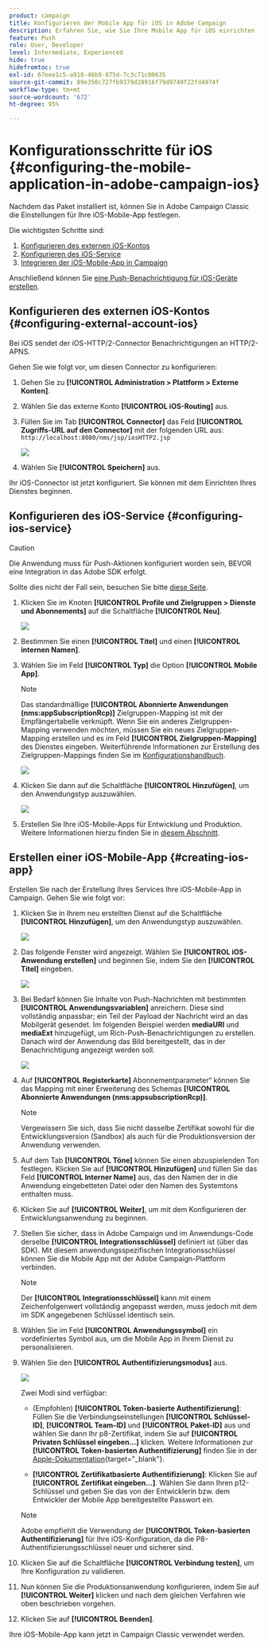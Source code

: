 ```yaml
---
product: campaign
title: Konfigurieren der Mobile App für iOS in Adobe Campaign
description: Erfahren Sie, wie Sie Ihre Mobile App für iOS einrichten
feature: Push
role: User, Developer
level: Intermediate, Experienced
hide: true
hidefromtoc: true
exl-id: 67eee1c5-a918-46b9-875d-7c3c71c00635
source-git-commit: 89e350c727fb9379d28916f79d9749f22fd4974f
workflow-type: tm+mt
source-wordcount: '672'
ht-degree: 95%

---
```


# Konfigurationsschritte für iOS {#configuring-the-mobile-application-in-adobe-campaign-ios}

Nachdem das Paket installiert ist, können Sie in Adobe Campaign Classic die Einstellungen für Ihre iOS-Mobile-App festlegen.

Die wichtigsten Schritte sind:

1. [Konfigurieren des externen iOS-Kontos](#configuring-external-account-ios)
1. [Konfigurieren des iOS-Service](#configuring-ios-service)
1. [Integrieren der iOS-Mobile-App in Campaign](#creating-ios-app)

Anschließend können Sie [eine Push-Benachrichtigung für iOS-Geräte erstellen](create-notifications-ios.md).

## Konfigurieren des externen iOS-Kontos {#configuring-external-account-ios}

Bei iOS sendet der iOS-HTTP/2-Connector Benachrichtigungen an HTTP/2-APNS.

Gehen Sie wie folgt vor, um diesen Connector zu konfigurieren:

1. Gehen Sie zu **[!UICONTROL Administration > Plattform > Externe Konten]**.
1. Wählen Sie das externe Konto **[!UICONTROL iOS-Routing]** aus.
1. Füllen Sie im Tab **[!UICONTROL Connector]** das Feld **[!UICONTROL Zugriffs-URL auf den Connector]** mit der folgenden URL aus: ```http://localhost:8080/nms/jsp/iosHTTP2.jsp```

   ![](assets/nmac_connectors.png)

1. Wählen Sie **[!UICONTROL Speichern]** aus.

Ihr iOS-Connector ist jetzt konfiguriert. Sie können mit dem Einrichten Ihres Dienstes beginnen.

## Konfigurieren des iOS-Service {#configuring-ios-service}

>[!CAUTION]
>
>Die Anwendung muss für Push-Aktionen konfiguriert worden sein, BEVOR eine Integration in das Adobe SDK erfolgt.
>
>Sollte dies nicht der Fall sein, besuchen Sie bitte [diese Seite](https://developer.apple.com/documentation/usernotifications).

1. Klicken Sie im Knoten **[!UICONTROL Profile und Zielgruppen > Dienste und Abonnements]** auf die Schaltfläche **[!UICONTROL Neu]**.

   ![](assets/nmac_service_1.png)

1. Bestimmen Sie einen **[!UICONTROL Titel]** und einen **[!UICONTROL internen Namen]**.
1. Wählen Sie im Feld **[!UICONTROL Typ]** die Option **[!UICONTROL Mobile App]**.

   >[!NOTE]
   >
   >Das standardmäßige **[!UICONTROL Abonnierte Anwendungen (nms:appSubscriptionRcp)]** Zielgruppen-Mapping ist mit der Empfängertabelle verknüpft. Wenn Sie ein anderes Zielgruppen-Mapping verwenden möchten, müssen Sie ein neues Zielgruppen-Mapping erstellen und es im Feld **[!UICONTROL Zielgruppen-Mapping]** des Dienstes eingeben. Weiterführende Informationen zur Erstellung des Zielgruppen-Mappings finden Sie im [Konfigurationshandbuch](../../configuration/using/about-custom-recipient-table.md).

   ![](assets/nmac_ios.png)

1. Klicken Sie dann auf die Schaltfläche **[!UICONTROL Hinzufügen]**, um den Anwendungstyp auszuwählen.

   ![](assets/nmac_service_2.png)

1. Erstellen Sie Ihre iOS-Mobile-Apps für Entwicklung und Produktion. Weitere Informationen hierzu finden Sie in [diesem Abschnitt](configuring-the-mobile-application.md#creating-ios-app).

## Erstellen einer iOS-Mobile-App {#creating-ios-app}

Erstellen Sie nach der Erstellung Ihres Services Ihre iOS-Mobile-App in Campaign. Gehen Sie wie folgt vor:

1. Klicken Sie in Ihrem neu erstellten Dienst auf die Schaltfläche **[!UICONTROL Hinzufügen]**, um den Anwendungstyp auszuwählen.

   ![](assets/nmac_service_2.png)

1. Das folgende Fenster wird angezeigt. Wählen Sie **[!UICONTROL iOS-Anwendung erstellen]** und beginnen Sie, indem Sie den **[!UICONTROL Titel]** eingeben.

   ![](assets/nmac_ios_2.png)

1. Bei Bedarf können Sie Inhalte von Push-Nachrichten mit bestimmten **[!UICONTROL Anwendungsvariablen]** anreichern. Diese sind vollständig anpassbar; ein Teil der Payload der Nachricht wird an das Mobilgerät gesendet.
Im folgenden Beispiel werden **mediaURl** und **mediaExt** hinzugefügt, um Rich-Push-Benachrichtigungen zu erstellen. Danach wird der Anwendung das Bild bereitgestellt, das in der Benachrichtigung angezeigt werden soll.

   ![](assets/nmac_ios_3.png)

1. Auf **[!UICONTROL Registerkarte]** Abonnementparameter“ können Sie das Mapping mit einer Erweiterung des Schemas **[!UICONTROL Abonnierte Anwendungen (nms:appsubscriptionRcp)]**.

   >[!NOTE]
   >
   >Vergewissern Sie sich, dass Sie nicht dasselbe Zertifikat sowohl für die Entwicklungsversion (Sandbox) als auch für die Produktionsversion der Anwendung verwenden.

1. Auf dem Tab **[!UICONTROL Töne]** können Sie einen abzuspielenden Ton festlegen. Klicken Sie auf **[!UICONTROL Hinzufügen]** und füllen Sie das Feld **[!UICONTROL Interner Name]** aus, das den Namen der in die Anwendung eingebetteten Datei oder den Namen des Systemtons enthalten muss.

1. Klicken Sie auf **[!UICONTROL Weiter]**, um mit dem Konfigurieren der Entwicklungsanwendung zu beginnen.

1. Stellen Sie sicher, dass in Adobe Campaign und im Anwendungs-Code derselbe **[!UICONTROL Integrationsschlüssel]** definiert ist (über das SDK). <!--For more on this, refer to [this page](integrating-campaign-sdk-into-the-mobile-application.md).--> Mit diesem anwendungsspezifischen Integrationsschlüssel können Sie die Mobile App mit der Adobe Campaign-Plattform verbinden.

   >[!NOTE]
   >
   > Der **[!UICONTROL Integrationsschlüssel]** kann mit einem Zeichenfolgenwert vollständig angepasst werden, muss jedoch mit dem im SDK angegebenen Schlüssel identisch sein.

1. Wählen Sie im Feld **[!UICONTROL Anwendungssymbol]** ein vordefiniertes Symbol aus, um die Mobile App in Ihrem Dienst zu personalisieren.

1. Wählen Sie den **[!UICONTROL Authentifizierungsmodus]** aus.

   ![](assets/nmac_ios_5.png)

   Zwei Modi sind verfügbar:

   * (Empfohlen) **[!UICONTROL Token-basierte Authentifizierung]**: Füllen Sie die Verbindungseinstellungen **[!UICONTROL Schlüssel-ID]**, **[!UICONTROL Team-ID]** und **[!UICONTROL Paket-ID]** aus und wählen Sie dann Ihr p8-Zertifikat, indem Sie auf **[!UICONTROL Privaten Schlüssel eingeben...]** klicken. Weitere Informationen zur **[!UICONTROL Token-basierten Authentifizierung]** finden Sie in der [Apple-Dokumentation](https://developer.apple.com/documentation/usernotifications/setting_up_a_remote_notification_server/establishing_a_token-based_connection_to_apns){target="_blank"}.

   * **[!UICONTROL Zertifikatbasierte Authentifizierung]**: Klicken Sie auf **[!UICONTROL Zertifikat eingeben...]**. Wählen Sie dann Ihren p12-Schlüssel und geben Sie das von der Entwicklerin bzw. dem Entwickler der Mobile App bereitgestellte Passwort ein.

   >[!NOTE]
   >
   > Adobe empfiehlt die Verwendung der **[!UICONTROL Token-basierten Authentifizierung]** für Ihre iOS-Konfiguration, da die P8-Authentifizierungsschlüssel neuer und sicherer sind.

1. Klicken Sie auf die Schaltfläche **[!UICONTROL Verbindung testen]**, um Ihre Konfiguration zu validieren.

1. Nun können Sie die Produktionsanwendung konfigurieren, indem Sie auf **[!UICONTROL Weiter]** klicken und nach dem gleichen Verfahren wie oben beschrieben vorgehen.


1. Klicken Sie auf **[!UICONTROL Beenden]**.

Ihre iOS-Mobile-App kann jetzt in Campaign Classic verwendet werden.
